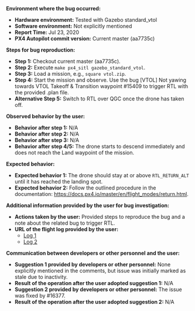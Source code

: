 **Environment where the bug occurred:**

- **Hardware environment:** Tested with Gazebo standard_vtol
- **Software environment:** Not explicitly mentioned
- **Report Time:** Jul 23, 2020
- **PX4 Autopilot commit version:** Current master (aa7735c)

**Steps for bug reproduction:**

- **Step 1:** Checkout current master (aa7735c).
- **Step 2:** Execute `make px4_sitl gazebo_standard_vtol`.
- **Step 3:** Load a mission, e.g., `square vtol.zip`.
- **Step 4:** Start the mission and observe. Use the bug [VTOL] Not yawing towards VTOL Takeoff & Transition waypoint #15409 to trigger RTL with the provided .plan file.
- **Alternative Step 5:** Switch to RTL over QGC once the drone has taken off.

**Observed behavior by the user:**

- **Behavior after step 1:** N/A
- **Behavior after step 2:** N/A
- **Behavior after step 3:** N/A
- **Behavior after step 4/5:** The drone starts to descend immediately and does not reach the Land waypoint of the mission.

**Expected behavior:**

- **Expected behavior 1:** The drone should stay at or above `RTL_RETURN_ALT` until it has reached the landing spot.
- **Expected behavior 2:** Follow the outlined procedure in the documentation: https://docs.px4.io/master/en/flight_modes/return.html.

**Additional information provided by the user for bug investigation:**

- **Actions taken by the user:** Provided steps to reproduce the bug and a note about the related bug to trigger RTL.
- **URL of the flight log provided by the user:**
  - [Log 1](https://logs.px4.io/plot_app?log=44529271-2e29-4827-a09a-64d78b725c6d)
  - [Log 2](https://logs.px4.io/plot_app?log=32d68ad0-a322-451d-b3ca-4640bda64670)

**Communication between developers or other personnel and the user:**

- **Suggestion 1 provided by developers or other personnel:** None explicitly mentioned in the comments, but issue was initially marked as stale due to inactivity.
- **Result of the operation after the user adopted suggestion 1:** N/A
- **Suggestion 2 provided by developers or other personnel:** The issue was fixed by \#16377.
- **Result of the operation after the user adopted suggestion 2:** N/A
